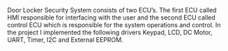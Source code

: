 Door Locker Security System 
consists of two ECU’s. The first ECU called HMI responsible for interfacing with the user
and the second ECU called control ECU which is responsible for the system operations and control.
In the project I implemented the following drivers Keypad, LCD, DC Motor, UART, Timer, I2C and External EEPROM.
